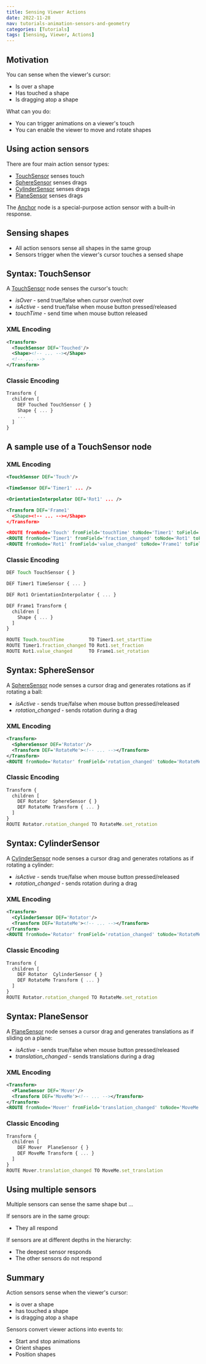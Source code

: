 ```yaml
---
title: Sensing Viewer Actions
date: 2022-11-28
nav: tutorials-animation-sensors-and-geometry
categories: [Tutorials]
tags: [Sensing, Viewer, Actions]
---
```

## Motivation

You can sense when the viewer's cursor:

- Is over a shape
- Has touched a shape
- Is dragging atop a shape

What can you do:

- You can trigger animations on a viewer's touch
- You can enable the viewer to move and rotate shapes

## Using action sensors

There are four main action sensor types:

- [TouchSensor](/x_ite/components/pointingdevicesensor/touchsensor/) senses touch
- [SphereSensor](/x_ite/components/pointingdevicesensor/spheresensor/) senses drags
- [CylinderSensor](/x_ite/components/pointingdevicesensor/cylindersensor/) senses drags
- [PlaneSensor](/x_ite/components/pointingdevicesensor/planesensor/) senses drags

The [Anchor](/x_ite/components/networking/anchor/) node is a special-purpose action sensor with a built-in response.

## Sensing shapes

- All action sensors sense all shapes in the same group
- Sensors trigger when the viewer's cursor touches a sensed shape

## Syntax: TouchSensor

A [TouchSensor](/x_ite/components/pointingdevicesensor/touchsensor/) node senses the cursor's touch:

- *isOver* - send true/false when cursor over/not over
- *isActive* - send true/false when mouse button pressed/released
- *touchTime* - send time when mouse button released

### XML Encoding

```xml
<Transform>
  <TouchSensor DEF='Touched'/>
  <Shape><!-- ... --></Shape>
  <!-- ... -->
</Transform>
```

### Classic Encoding

```js
Transform {
  children [
    DEF Touched TouchSensor { }
    Shape { ... }
    ...
  ]
}
```

## A sample use of a TouchSensor node

### XML Encoding

```xml
<TouchSensor DEF='Touch'/>

<TimeSensor DEF='Timer1' ... />

<OrientationInterpolator DEF='Rot1' ... />

<Transform DEF='Frame1'
  <Shape><!-- ... --></Shape>
</Transform>

<ROUTE fromNode='Touch' fromField='touchTime' toNode='Timer1' toField='set_startTime'/>
<ROUTE fromNode='Timer1' fromField='fraction_changed' toNode='Rot1' toField='set_fraction'/>
<ROUTE fromNode='Rot1' fromField='value_changed' toNode='Frame1' toField='set_rotation'/>
```

### Classic Encoding

```js
DEF Touch TouchSensor { }

DEF Timer1 TimeSensor { ... }

DEF Rot1 OrientationInterpolator { ... }

DEF Frame1 Transform {
  children [
    Shape { ... }
  ]
}

ROUTE Touch.touchTime         TO Timer1.set_startTime
ROUTE Timer1.fraction_changed TO Rot1.set_fraction
ROUTE Rot1.value_changed      TO Frame1.set_rotation
```

## Syntax: SphereSensor

A [SphereSensor](/x_ite/components/pointingdevicesensor/spheresensor/) node senses a cursor drag and generates rotations as if rotating a ball:

- *isActive* - sends true/false when mouse button pressed/released
- *rotation\_changed* - sends rotation during a drag

### XML Encoding

```xml
<Transform>
  <SphereSensor DEF='Rotator'/>
  <Transform DEF='RotateMe'><!-- ... --></Transform>
</Transform>
<ROUTE fromNode='Rotator' fromField='rotation_changed' toNode='RotateMe' toField='set_rotation'/>
```

### Classic Encoding

```js
Transform {
  children [
    DEF Rotator  SphereSensor { }
    DEF RotateMe Transform { ... }
  ]
}
ROUTE Rotator.rotation_changed TO RotateMe.set_rotation
```

## Syntax: CylinderSensor

A [CylinderSensor](/x_ite/components/pointingdevicesensor/cylindersensor/) node senses a cursor drag and generates rotations as if rotating a cylinder:

- *isActive* - sends true/false when mouse button pressed/released
- *rotation\_changed* - sends rotation during a drag

### XML Encoding

```xml
<Transform>
  <CylinderSensor DEF='Rotator'/>
  <Transform DEF='RotateMe'><!-- ... --></Transform>
</Transform>
<ROUTE fromNode='Rotator' fromField='rotation_changed' toNode='RotateMe' toField='set_rotation'/>
```

### Classic Encoding

```js
Transform {
  children [
    DEF Rotator  CylinderSensor { }
    DEF RotateMe Transform { ... }
  ]
}
ROUTE Rotator.rotation_changed TO RotateMe.set_rotation
```

## Syntax: PlaneSensor

A [PlaneSensor](/x_ite/components/pointingdevicesensor/planesensor/) node senses a cursor drag and generates translations as if sliding on a plane:

- *isActive* - sends true/false when mouse button pressed/released
- *translation\_changed* - sends translations during a drag

### XML Encoding

```xml
<Transform>
  <PlaneSensor DEF='Mover'/>
  <Transform DEF='MoveMe'><!-- ... --></Transform>
</Transform>
<ROUTE fromNode='Mover' fromField='translation_changed' toNode='MoveMe' toField='set_translation'/>
```

### Classic Encoding

```js
Transform {
  children [
    DEF Mover  PlaneSensor { }
    DEF MoveMe Transform { ... }
  ]
}
ROUTE Mover.translation_changed TO MoveMe.set_translation
```

## Using multiple sensors

Multiple sensors can sense the same shape but ...

If sensors are in the same group:

- They all respond

If sensors are at different depths in the hierarchy:

- The deepest sensor responds
- The other sensors do not respond

## Summary

Action sensors sense when the viewer's cursor:

- is over a shape
- has touched a shape
- is dragging atop a shape

Sensors convert viewer actions into events to:

- Start and stop animations
- Orient shapes
- Position shapes
